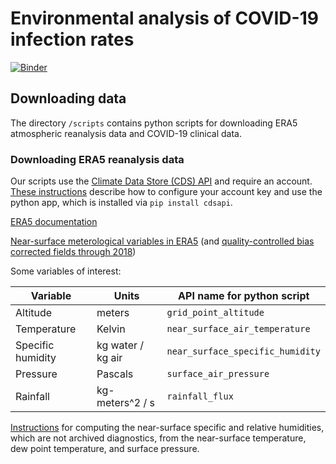 # Environmental analysis of COVID-19 infection rates
[![Binder](https://mybinder.org/badge_logo.svg)](https://mybinder.org/v2/gh/hdrake/covid-environmental-factors/master)

## Downloading data

The directory `/scripts` contains python scripts for downloading ERA5 atmospheric reanalysis data and COVID-19 clinical data.

### Downloading ERA5 reanalysis data

Our scripts use the [Climate Data Store (CDS) API](https://cds.climate.copernicus.eu/#!/home) and require an account. [These instructions](https://cds.climate.copernicus.eu/api-how-to) describe how to configure your account key and use the python app, which is installed via `pip install cdsapi`.

[ERA5 documentation](https://confluence.ecmwf.int/display/CKB/ERA5%3A+data+documentation)

[Near-surface meterological variables in ERA5](https://cds.climate.copernicus.eu/cdsapp#!/dataset/reanalysis-era5-single-levels?tab=overview) (and [quality-controlled bias corrected fields through 2018](https://cds.climate.copernicus.eu/cdsapp#!/dataset/derived-near-surface-meteorological-variables?tab=overview))

Some variables of interest:

Variable | Units | API name for python script
-- | -- | -- |
Altitude | meters | `grid_point_altitude`
Temperature | Kelvin | `near_surface_air_temperature`
Specific humidity | kg water / kg air | `near_surface_specific_humidity`
Pressure | Pascals | `surface_air_pressure`
Rainfall | kg-meters^2 / s | `rainfall_flux`
            
[Instructions](https://confluence.ecmwf.int/display/CKB/ERA5%3A+data+documentation#ERA5:datadocumentation-Computationofnear-surfacehumidityandsnowcover) for computing the near-surface specific and relative humidities, which are not archived diagnostics, from the near-surface temperature, dew point temperature, and surface pressure.
